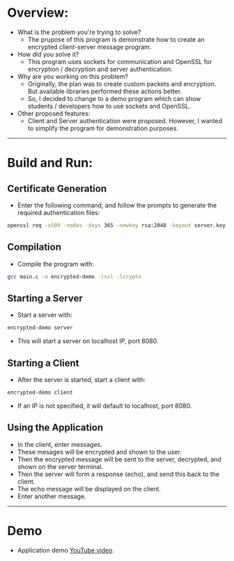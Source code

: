 # Overview:
- What is the problem you're trying to solve?
  - The prupose of this program is demonstrate how to create an encrypted client-server message program.
- How did you solve it?
  - This program uses sockets for communication and OpenSSL for encryption / decryption and server authentication.
- Why are you working on this problem?
  - Originally, the plan was to create custom packets and encryption. But available libraries performed these actions better.
  - So, I decided to change to a demo program which can show students / developers how to use sockets and OpenSSL.
- Other proposed features:
  - Client and Server authentication were proposed. However, I wanted to simplify the program for demonstration purposes.
---
# Build and Run:
## Certificate Generation
- Enter the following command, and follow the prompts to generate the required authentication files:
```bash
openssl req -x509 -nodes -days 365 -newkey rsa:2048 -keyout server.key -out server.crt
```
## Compilation
- Compile the program with:
```bash
gcc main.c -o encrypted-demo -lssl -lcrypto
```
## Starting a Server
- Start a server with:
```bash
encrypted-demo server
```
- This will start a server on localhost IP, port 8080.
## Starting a Client
- After the server is started, start a client with:
```bash
encrypted-demo client
```
- If an IP is not specified, it will default to localhost, port 8080.
## Using the Application
- In the client, enter messages.
- These mesages will be encrypted and shown to the user.
- Then the encrypted message will be sent to the server, decrypted, and shown on the server terminal.
- Then the server will form a response (echo), and send this back to the client.
- The echo message will be displayed on the client.
- Enter another message.
---
# Demo
- Application demo [YouTube video](youtube.com).
